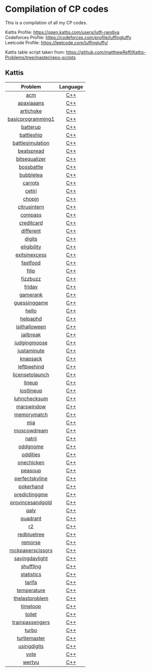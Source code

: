 # Compilation of CP codes
This is a compilation of all my CP codes.

Kattis Profile: https://open.kattis.com/users/lutfi-randiva  
Codeforces Profile: https://codeforces.com/profile/luffingluffy  
Leetcode Profile: https://leetcode.com/luffingluffy/  

Kattis table script taken from: https://github.com/matthewReff/Kattis-Problems/tree/master/repo-scripts

## Kattis  
| Problem | Language | 
|:-------:|:--------:| 
|[acm](https://open.kattis.com/problems/acm)|[C++](https://github.com/luffingluffy/cp/tree/main/kattisacm.cpp)|
|[apaxiaaans](https://open.kattis.com/problems/apaxiaaans)|[C++](https://github.com/luffingluffy/cp/tree/main/kattisapaxiaaans.cpp)|
|[artichoke](https://open.kattis.com/problems/artichoke)|[C++](https://github.com/luffingluffy/cp/tree/main/kattisartichoke.cpp)|
|[basicprogramming1](https://open.kattis.com/problems/basicprogramming1)|[C++](https://github.com/luffingluffy/cp/tree/main/kattisbasicprogramming1.cpp)|
|[batterup](https://open.kattis.com/problems/batterup)|[C++](https://github.com/luffingluffy/cp/tree/main/kattisbatterup.cpp)|
|[battleship](https://open.kattis.com/problems/battleship)|[C++](https://github.com/luffingluffy/cp/tree/main/kattisbattleship.cpp)|
|[battlesimulation](https://open.kattis.com/problems/battlesimulation)|[C++](https://github.com/luffingluffy/cp/tree/main/kattisbattlesimulation.cpp)|
|[beatspread](https://open.kattis.com/problems/beatspread)|[C++](https://github.com/luffingluffy/cp/tree/main/kattisbeatspread.cpp)|
|[bitsequalizer](https://open.kattis.com/problems/bitsequalizer)|[C++](https://github.com/luffingluffy/cp/tree/main/kattisbitsequalizer.cpp)|
|[bossbattle](https://open.kattis.com/problems/bossbattle)|[C++](https://github.com/luffingluffy/cp/tree/main/kattisbossbattle.cpp)|
|[bubbletea](https://open.kattis.com/problems/bubbletea)|[C++](https://github.com/luffingluffy/cp/tree/main/kattisbubbletea.cpp)|
|[carrots](https://open.kattis.com/problems/carrots)|[C++](https://github.com/luffingluffy/cp/tree/main/kattiscarrots.cpp)|
|[cetiri](https://open.kattis.com/problems/cetiri)|[C++](https://github.com/luffingluffy/cp/tree/main/kattiscetiri.cpp)|
|[chopin](https://open.kattis.com/problems/chopin)|[C++](https://github.com/luffingluffy/cp/tree/main/kattischopin.cpp)|
|[citrusintern](https://open.kattis.com/problems/citrusintern)|[C++](https://github.com/luffingluffy/cp/tree/main/kattiscitrusintern.cpp)|
|[compass](https://open.kattis.com/problems/compass)|[C++](https://github.com/luffingluffy/cp/tree/main/kattiscompass.cpp)|
|[creditcard](https://open.kattis.com/problems/creditcard)|[C++](https://github.com/luffingluffy/cp/tree/main/kattiscreditcard.cpp)|
|[different](https://open.kattis.com/problems/different)|[C++](https://github.com/luffingluffy/cp/tree/main/kattisdifferent.cpp)|
|[digits](https://open.kattis.com/problems/digits)|[C++](https://github.com/luffingluffy/cp/tree/main/kattisdigits.cpp)|
|[eligibility](https://open.kattis.com/problems/eligibility)|[C++](https://github.com/luffingluffy/cp/tree/main/kattiseligibility.cpp)|
|[exitsinexcess](https://open.kattis.com/problems/exitsinexcess)|[C++](https://github.com/luffingluffy/cp/tree/main/kattisexitsinexcess.cpp)|
|[fastfood](https://open.kattis.com/problems/fastfood)|[C++](https://github.com/luffingluffy/cp/tree/main/kattisfastfood.cpp)|
|[filip](https://open.kattis.com/problems/filip)|[C++](https://github.com/luffingluffy/cp/tree/main/kattisfilip.cpp)|
|[fizzbuzz](https://open.kattis.com/problems/fizzbuzz)|[C++](https://github.com/luffingluffy/cp/tree/main/kattisfizzbuzz.cpp)|
|[friday](https://open.kattis.com/problems/friday)|[C++](https://github.com/luffingluffy/cp/tree/main/kattisfriday.cpp)|
|[gamerank](https://open.kattis.com/problems/gamerank)|[C++](https://github.com/luffingluffy/cp/tree/main/kattisgamerank.cpp)|
|[guessinggame](https://open.kattis.com/problems/guessinggame)|[C++](https://github.com/luffingluffy/cp/tree/main/kattisguessinggame.cpp)|
|[hello](https://open.kattis.com/problems/hello)|[C++](https://github.com/luffingluffy/cp/tree/main/kattishello.cpp)|
|[helpaphd](https://open.kattis.com/problems/helpaphd)|[C++](https://github.com/luffingluffy/cp/tree/main/kattishelpaphd.cpp)|
|[isithalloween](https://open.kattis.com/problems/isithalloween)|[C++](https://github.com/luffingluffy/cp/tree/main/kattisisithalloween.cpp)|
|[jailbreak](https://open.kattis.com/problems/jailbreak)|[C++](https://github.com/luffingluffy/cp/tree/main/kattisjailbreak.cpp)|
|[judgingmoose](https://open.kattis.com/problems/judgingmoose)|[C++](https://github.com/luffingluffy/cp/tree/main/kattisjudgingmoose.cpp)|
|[justaminute](https://open.kattis.com/problems/justaminute)|[C++](https://github.com/luffingluffy/cp/tree/main/kattisjustaminute.cpp)|
|[knapsack](https://open.kattis.com/problems/knapsack)|[C++](https://github.com/luffingluffy/cp/tree/main/kattisknapsack.cpp)|
|[leftbeehind](https://open.kattis.com/problems/leftbeehind)|[C++](https://github.com/luffingluffy/cp/tree/main/kattisleftbeehind.cpp)|
|[licensetolaunch](https://open.kattis.com/problems/licensetolaunch)|[C++](https://github.com/luffingluffy/cp/tree/main/kattislicensetolaunch.cpp)|
|[lineup](https://open.kattis.com/problems/lineup)|[C++](https://github.com/luffingluffy/cp/tree/main/kattislineup.cpp)|
|[lostlineup](https://open.kattis.com/problems/lostlineup)|[C++](https://github.com/luffingluffy/cp/tree/main/kattislostlineup.cpp)|
|[luhnchecksum](https://open.kattis.com/problems/luhnchecksum)|[C++](https://github.com/luffingluffy/cp/tree/main/kattisluhnchecksum.cpp)|
|[marswindow](https://open.kattis.com/problems/marswindow)|[C++](https://github.com/luffingluffy/cp/tree/main/kattismarswindow.cpp)|
|[memorymatch](https://open.kattis.com/problems/memorymatch)|[C++](https://github.com/luffingluffy/cp/tree/main/kattismemorymatch.cpp)|
|[mia](https://open.kattis.com/problems/mia)|[C++](https://github.com/luffingluffy/cp/tree/main/kattismia.cpp)|
|[moscowdream](https://open.kattis.com/problems/moscowdream)|[C++](https://github.com/luffingluffy/cp/tree/main/kattismoscowdream.cpp)|
|[natrij](https://open.kattis.com/problems/natrij)|[C++](https://github.com/luffingluffy/cp/tree/main/kattisnatrij.cpp)|
|[oddgnome](https://open.kattis.com/problems/oddgnome)|[C++](https://github.com/luffingluffy/cp/tree/main/kattisoddgnome.cpp)|
|[oddities](https://open.kattis.com/problems/oddities)|[C++](https://github.com/luffingluffy/cp/tree/main/kattisoddities.cpp)|
|[onechicken](https://open.kattis.com/problems/onechicken)|[C++](https://github.com/luffingluffy/cp/tree/main/kattisonechicken.cpp)|
|[peasoup](https://open.kattis.com/problems/peasoup)|[C++](https://github.com/luffingluffy/cp/tree/main/kattispeasoup.cpp)|
|[perfectskyline](https://open.kattis.com/problems/perfectskyline)|[C++](https://github.com/luffingluffy/cp/tree/main/kattisperfectskyline.cpp)|
|[pokerhand](https://open.kattis.com/problems/pokerhand)|[C++](https://github.com/luffingluffy/cp/tree/main/kattispokerhand.cpp)|
|[predictinggme](https://open.kattis.com/problems/predictinggme)|[C++](https://github.com/luffingluffy/cp/tree/main/kattispredictinggme.cpp)|
|[provincesandgold](https://open.kattis.com/problems/provincesandgold)|[C++](https://github.com/luffingluffy/cp/tree/main/kattisprovincesandgold.cpp)|
|[qaly](https://open.kattis.com/problems/qaly)|[C++](https://github.com/luffingluffy/cp/tree/main/kattisqaly.cpp)|
|[quadrant](https://open.kattis.com/problems/quadrant)|[C++](https://github.com/luffingluffy/cp/tree/main/kattisquadrant.cpp)|
|[r2](https://open.kattis.com/problems/r2)|[C++](https://github.com/luffingluffy/cp/tree/main/kattisr2.cpp)|
|[redbluetree](https://open.kattis.com/problems/redbluetree)|[C++](https://github.com/luffingluffy/cp/tree/main/kattisredbluetree.cpp)|
|[remorse](https://open.kattis.com/problems/remorse)|[C++](https://github.com/luffingluffy/cp/tree/main/kattisremorse.cpp)|
|[rockpaperscissors](https://open.kattis.com/problems/rockpaperscissors)|[C++](https://github.com/luffingluffy/cp/tree/main/kattisrockpaperscissors.cpp)|
|[savingdaylight](https://open.kattis.com/problems/savingdaylight)|[C++](https://github.com/luffingluffy/cp/tree/main/kattissavingdaylight.cpp)|
|[shuffling](https://open.kattis.com/problems/shuffling)|[C++](https://github.com/luffingluffy/cp/tree/main/kattisshuffling.cpp)|
|[statistics](https://open.kattis.com/problems/statistics)|[C++](https://github.com/luffingluffy/cp/tree/main/kattisstatistics.cpp)|
|[tarifa](https://open.kattis.com/problems/tarifa)|[C++](https://github.com/luffingluffy/cp/tree/main/kattistarifa.cpp)|
|[temperature](https://open.kattis.com/problems/temperature)|[C++](https://github.com/luffingluffy/cp/tree/main/kattistemperature.cpp)|
|[thelastproblem](https://open.kattis.com/problems/thelastproblem)|[C++](https://github.com/luffingluffy/cp/tree/main/kattisthelastproblem.cpp)|
|[timeloop](https://open.kattis.com/problems/timeloop)|[C++](https://github.com/luffingluffy/cp/tree/main/kattistimeloop.cpp)|
|[toilet](https://open.kattis.com/problems/toilet)|[C++](https://github.com/luffingluffy/cp/tree/main/kattistoilet.cpp)|
|[trainpassengers](https://open.kattis.com/problems/trainpassengers)|[C++](https://github.com/luffingluffy/cp/tree/main/kattistrainpassengers.cpp)|
|[turbo](https://open.kattis.com/problems/turbo)|[C++](https://github.com/luffingluffy/cp/tree/main/kattisturbo.cpp)|
|[turtlemaster](https://open.kattis.com/problems/turtlemaster)|[C++](https://github.com/luffingluffy/cp/tree/main/kattisturtlemaster.cpp)|
|[usingdigits](https://open.kattis.com/problems/usingdigits)|[C++](https://github.com/luffingluffy/cp/tree/main/kattisusingdigits.cpp)|
|[vote](https://open.kattis.com/problems/vote)|[C++](https://github.com/luffingluffy/cp/tree/main/kattisvote.cpp)|
|[wertyu](https://open.kattis.com/problems/wertyu)|[C++](https://github.com/luffingluffy/cp/tree/main/kattiswertyu.cpp)|
